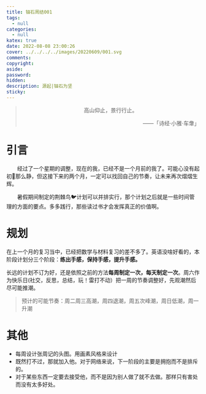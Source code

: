 ```yaml
---
title: 铀石周结001
tags:
  - null
categories:
  - null
katex: true
date: 2022-08-08 23:00:26
cover: ../../../../images/20220609/001.svg
comments:
copyright:
aside:
password:
hidden:
description: 源起|铀石为坚
sticky:
---
```


> <center>高山仰止，景行行止。</center>
> <p align="right">——「诗经·小雅·车舝」</p>

# 引言

　　经过了一个星期的调整，现在的我，已经不是一个月前的我了。可能心没有起初🌅那么静，但这接下来的两个月，一定可以找回自己的节奏，让未来再次熠熠生辉。

　　暑假期间制定的荆棘鸟🐦计划可以并排实行，那个计划之后就是一些时间管理的方面的要点。多多践行，那些读过书才会发挥真正的价值啊。

# 规划

在上一个月的复习当中，已经把数学与材料复习的差不多了。英语没啥好看的，本阶段计划分三个阶段：**练出手感，保持手感，提升手感。**

长远的计划不订为好，还是依照之前的方法**每周制定一次，每天制定一次**。周六作为快乐日(社交，反思，总结，玩！雷打不动）把一周的节奏调整好，先观潮然后尽可能推潮。

> 预计的可能节奏：周二周三高潮，周四退潮，周五次峰潮，周日低潮，周一升潮

# 其他

* 每周设计张周记的头图。用画素风格来设计
* 既然打不过，那就加入他。对于网络来说，下一阶段的主要是拥抱而不是排斥的。
* 对于某些东西一定要去接受他，而不是因为别人做了就不去做。那样只有害处而没有太多好处。





